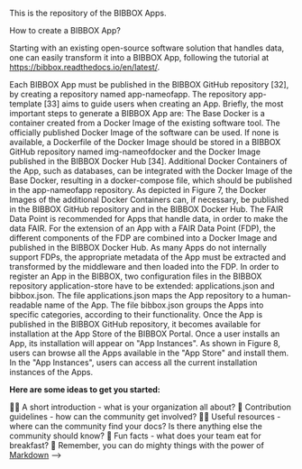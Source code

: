 This is the repository of the BIBBOX Apps.

How to create a BIBBOX App?

Starting with an existing open-source software solution that handles data, one can easily transform it into a BIBBOX App, following the tutorial at https://bibbox.readthedocs.io/en/latest/.

Each BIBBOX App must be published in the BIBBOX GitHub repository [32], by creating a repository named app-nameofapp. The repository app-template [33] aims to guide users when creating an App. Briefly, the most important steps to generate a BIBBOX App are:
The Base Docker is a container created from a Docker Image of the existing software tool. The officially published Docker Image of the software can be used. If none is available, a Dockerfile of the Docker Image should be stored in a BIBBOX GitHub repository named img-nameofdocker and the Docker Image published in the BIBBOX Docker Hub [34].
Additional Docker Containers of the App, such as databases, can be integrated with the Docker Image of the Base Docker, resulting in a docker-compose file, which should be published in the app-nameofapp repository. As depicted in Figure 7, the Docker Images of the additional Docker Containers can, if necessary, be published in the BIBBOX GitHub repository and in the BIBBOX Docker Hub.
The FAIR Data Point is recommended for Apps that handle data, in order to make the data FAIR. For the extension of an App with a FAIR Data Point (FDP), the different components of the FDP are combined into a Docker Image and published in the BIBBOX Docker Hub. As many Apps do not internally support FDPs, the appropriate metadata of the App must be extracted and transformed by the middleware and then loaded into the FDP.
In order to register an App in the BIBBOX, two configuration files in the BIBBOX repository application-store have to be extended:  applications.json and bibbox.json. The file applications.json maps the  App repository to a human-readable name of the App. The file bibbox.json groups the Apps into specific categories, according to their functionality. Once the App is published in the BIBBOX GitHub repository, it becomes available for installation at the App Store of the BIBBOX Portal. Once a user installs an App, its installation will appear on "App Instances". As shown in Figure 8, users can browse all the Apps available in the "App Store" and install them.  In the "App Instances", users can access all the current installation instances of the Apps.



**Here are some ideas to get you started:**

🙋‍♀️ A short introduction - what is your organization all about?
🌈 Contribution guidelines - how can the community get involved?
👩‍💻 Useful resources - where can the community find your docs? Is there anything else the community should know?
🍿 Fun facts - what does your team eat for breakfast?
🧙 Remember, you can do mighty things with the power of [Markdown](https://docs.github.com/github/writing-on-github/getting-started-with-writing-and-formatting-on-github/basic-writing-and-formatting-syntax)
-->
